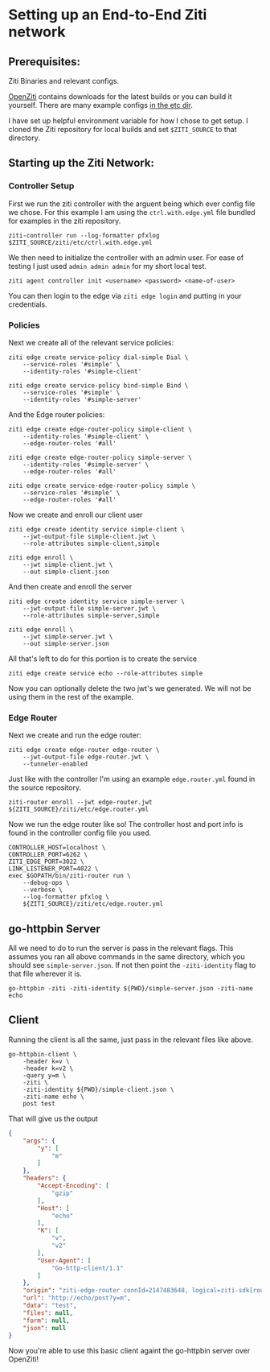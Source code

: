 # Setting up an End-to-End Ziti network
## Prerequisites:

Ziti Binaries and relevant configs.

[OpenZiti](https://github.com/openziti/ziti/tree/main) contains downloads for the latest builds or you can build it yourself. There are many example configs [in the etc dir](https://github.com/openziti/ziti/tree/main/etc).

I have set up helpful environment variable for how I chose to get setup. I cloned the Ziti repository for local builds and set `$ZITI_SOURCE` to that directory.

## Starting up the Ziti Network:

### Controller Setup

First we run the ziti controller with the arguent being which ever config file we chose. For this example I am using the `ctrl.with.edge.yml` file bundled for examples in the ziti repository.
```
ziti-controller run --log-formatter pfxlog $ZITI_SOURCE/ziti/etc/ctrl.with.edge.yml
```

We then need to initialize the controller with an admin user. For ease of testing I just used `admin admin admin` for my short local test.

```
ziti agent controller init <username> <password> <name-of-user>
```

You can then login to the edge via `ziti edge login` and putting in your credentials.

### Policies
Next we create all of the relevant service policies:

```
ziti edge create service-policy dial-simple Dial \
    --service-roles '#simple' \
    --identity-roles '#simple-client'

ziti edge create service-policy bind-simple Bind \
    --service-roles '#simple' \
    --identity-roles '#simple-server'
```

And the Edge router policies:

```
ziti edge create edge-router-policy simple-client \
    --identity-roles '#simple-client' \
    --edge-router-roles '#all'

ziti edge create edge-router-policy simple-server \
    --identity-roles '#simple-server' \
    --edge-router-roles '#all'

ziti edge create service-edge-router-policy simple \
    --service-roles '#simple' \
    --edge-router-roles '#all'
```

Now we create and enroll our client user

```
ziti edge create identity service simple-client \
    --jwt-output-file simple-client.jwt \
    --role-attributes simple-client,simple

ziti edge enroll \
    --jwt simple-client.jwt \
    --out simple-client.json
```

And then create and enroll the server

```
ziti edge create identity service simple-server \
    --jwt-output-file simple-server.jwt \
    --role-attributes simple-server,simple

ziti edge enroll \
    --jwt simple-server.jwt \
    --out simple-server.json
```

All that's left to do for this portion is to create the service
```
ziti edge create service echo --role-attributes simple
```

Now you can optionally delete the two jwt's we generated. We will not be using them in the rest of the example.
### Edge Router
Next we create and run the edge router:

```
ziti edge create edge-router edge-router \
    --jwt-output-file edge-router.jwt \
    --tunneler-enabled
```

Just like with the controller I'm using an example `edge.router.yml` found in the source repository.
```
ziti-router enroll --jwt edge-router.jwt ${ZITI_SOURCE}/ziti/etc/edge.router.yml
```

Now we run the edge router like so! The controller host and port info is found in the controller config file you used.
```
CONTROLLER_HOST=localhost \
CONTROLLER_PORT=6262 \
ZITI_EDGE_PORT=3022 \
LINK_LISTENER_PORT=4022 \
exec $GOPATH/bin/ziti-router run \
    --debug-ops \
    --verbose \
    --log-formatter pfxlog \
    ${ZITI_SOURCE}/ziti/etc/edge.router.yml
```

## go-httpbin Server
All we need to do to run the server is pass in the relevant flags. This assumes you ran all above commands in the same directory, which you should see `simple-server.json`. If not then point the `-ziti-identity` flag to that file wherever it is.
```
go-httpbin -ziti -ziti-identity ${PWD}/simple-server.json -ziti-name echo
```

## Client
Running the client is all the same, just pass in the relevant files like above.
```
go-httpbin-client \
    -header k=v \
    -header k=v2 \
    -query y=m \
    -ziti \
    -ziti-identity ${PWD}/simple-client.json \
    -ziti-name echo \
    post test
```

That will give us the output

```json
{
    "args": {
        "y": [
            "m"
        ]
    },
    "headers": {
        "Accept-Encoding": [
            "gzip"
        ],
        "Host": [
            "echo"
        ],
        "K": [
            "v",
            "v2"
        ],
        "User-Agent": [
            "Go-http-client/1.1"
        ]
    },
    "origin": "ziti-edge-router connId=2147483648, logical=ziti-sdk[router=tls://127.0.0.1:3022]",
    "url": "http://echo/post?y=m",
    "data": "test",
    "files": null,
    "form": null,
    "json": null
}
```

Now you're able to use this basic client againt the go-httpbin server over OpenZiti! 